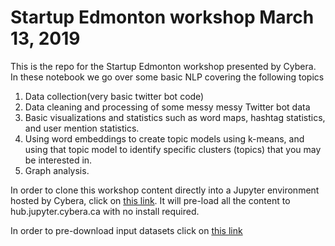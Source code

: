 # Startup Edmonton workshop March 13, 2019

This is the repo for the Startup Edmonton workshop presented by Cybera. In these notebook we go over some basic NLP covering the following topics

1. Data collection(very basic twitter bot code)
2. Data cleaning and processing  of some messy messy Twitter bot data
3. Basic visualizations and statistics such as word maps, hashtag statistics, and user mention statistics.
4. Using word embeddings to create topic models using k-means, and using that topic model to identify specific clusters (topics) that you may be interested in.    
5. Graph analysis.
 
In order to clone this workshop content directly into a Jupyter environment hosted by Cybera, click on [this link](http://bit.ly/cybera-startup-edmonton-workshop). It will pre-load all the content to hub.jupyter.cybera.ca with no install required. 

In order to pre-download input datasets click on [this link](http://bit.ly/cybera-ds-workshop-helper)
